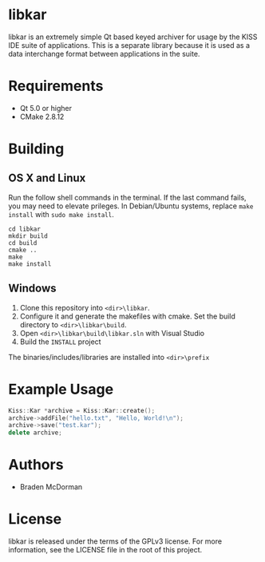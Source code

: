 libkar
======

libkar is an extremely simple Qt based keyed archiver for usage by the KISS IDE suite of applications. This is a separate library because it is used as a data interchange format between applications in the suite.

Requirements
============

* Qt 5.0 or higher
* CMake 2.8.12

Building
========

## OS X and Linux

Run the follow shell commands in the terminal.  If the last command fails, you may need to elevate prileges.  In Debian/Ubuntu systems, replace `make install` with `sudo make install`.

```shell
cd libkar
mkdir build
cd build
cmake ..
make
make install
```

## Windows
1. Clone this repository into `<dir>\libkar`.
2. Configure it and generate the makefiles with cmake. Set the build directory to `<dir>\libkar\build`.
3. Open `<dir>\libkar\build\libkar.sln` with Visual Studio
4. Build the `INSTALL` project

The binaries/includes/libraries are installed into `<dir>\prefix`

Example Usage
=============

```cpp
Kiss::Kar *archive = Kiss::Kar::create();
archive->addFile("hello.txt", "Hello, World!\n");
archive->save("test.kar");
delete archive;
```

Authors
=======

* Braden McDorman

License
=======

libkar is released under the terms of the GPLv3 license. For more information, see the LICENSE file in the root of this project.
